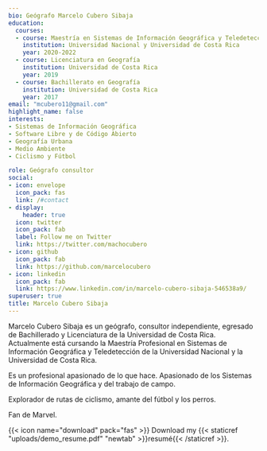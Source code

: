 ```yaml
---
bio: Geógrafo Marcelo Cubero Sibaja
education:
  courses:
  - course: Maestría en Sistemas de Información Geográfica y Teledetección (cursando actualmente)
    institution: Universidad Nacional y Universidad de Costa Rica
    year: 2020-2022
  - course: Licenciatura en Geografía
    institution: Universidad de Costa Rica
    year: 2019
  - course: Bachillerato en Geografía
    institution: Universidad de Costa Rica
    year: 2017
email: "mcubero11@gmail.com"
highlight_name: false
interests:
- Sistemas de Información Geográfica
- Software Libre y de Código Abierto
- Geografía Urbana
- Medio Ambiente
- Ciclismo y Fútbol

role: Geógrafo consultor
social:
- icon: envelope
  icon_pack: fas
  link: /#contact
- display:
    header: true
  icon: twitter
  icon_pack: fab
  label: Follow me on Twitter
  link: https://twitter.com/machocubero
- icon: github
  icon_pack: fab
  link: https://github.com/marcelocubero
- icon: linkedin
  icon_pack: fab
  link: https://www.linkedin.com/in/marcelo-cubero-sibaja-546538a9/
superuser: true
title: Marcelo Cubero Sibaja
---
```


Marcelo Cubero Sibaja es un geógrafo, consultor independiente, egresado de Bachillerado y Licenciatura de la Universidad de Costa Rica. Actualmente está cursando la Maestría Profesional en Sistemas de Información Geográfica y Teledetección de la Universidad Nacional y la Universidad de Costa Rica. 

Es un profesional apasionado de lo que hace. Apasionado de los Sistemas de Información Geográfica y del trabajo de campo. 

Explorador de rutas de ciclismo, amante del fútbol y los perros. 

Fan de Marvel.

{{< icon name="download" pack="fas" >}} Download my {{< staticref "uploads/demo_resume.pdf" "newtab" >}}resumé{{< /staticref >}}.
